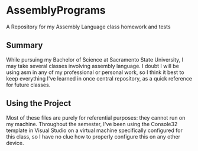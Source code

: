 # AssemblyPrograms
A Repository for my Assembly Language class homework and tests

## Summary
While pursuing my Bachelor of Science at Sacramento State University,
I may take several classes involving assembly language.
I doubt I will be using asm in any of my professional or personal work,
so I think it best to keep everything I've learned in once central repository,
as a quick reference for future classes.

## Using the Project
Most of these files are purely for referential purposes: they cannot run on my machine.
Throughout the semester,
I've been using the Console32 template in Visual Studio on a virtual machine specifically configured for this class,
so I have no clue how to properly configure this on any other device.

